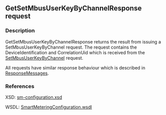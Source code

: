 ## GetSetMbusUserKeyByChannelResponse request

### Description
GetSetMbusUserKeyByChannelResponse returns the result from issuing a SetMbusUserKeyByChannel request. The request contains the DeviceIdentification and CorrelationUid which is received from the [SetMbusUserKeyByChannel](./SetMbusUserKeyByChannel.md) request.

All requests have similar response behaviour which is described in [ResponseMessages](./ResponseMessages.md).

### References

XSD: [sm-configuration.xsd](https://github.com/OSGP/Shared/blob/development/osgp-ws-smartmetering/src/main/resources/schemas/sm-configuration.xsd)

WSDL: [SmartMeteringConfiguration.wsdl](https://github.com/OSGP/Shared/blob/development/osgp-ws-smartmetering/src/main/resources/SmartMeteringConfiguration.wsdl)
